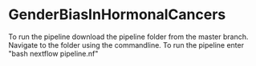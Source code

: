 # GenderBiasInHormonalCancers


To run the pipeline download the pipeline folder from the master branch. 
Navigate to the folder using the commandline. To run the pipeline enter "bash nextflow pipeline.nf"
